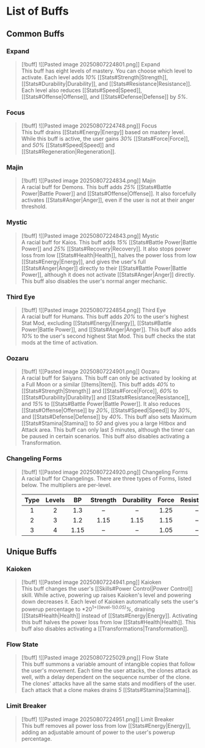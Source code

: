 # List of Buffs

## Common Buffs

### Expand
> [!buff] ![[Pasted image 20250807224801.png]] Expand  
> This buff has eight levels of mastery. You can choose which level to activate. Each level adds *10%* [[Stats#Strength|Strength]], [[Stats#Durability|Durability]], and [[Stats#Resistance|Resistance]]. Each level also reduces [[Stats#Speed|Speed]], [[Stats#Offense|Offense]], and [[Stats#Defense|Defense]] by *5%*.

### Focus
> [!buff] ![[Pasted image 20250807224748.png]] Focus  
> This buff drains [[Stats#Energy|Energy]] based on mastery level. While this buff is active, the user gains *30%* [[Stats#Force|Force]], and *50%* [[Stats#Speed|Speed]] and [[Stats#Regeneration|Regeneration]].

### Majin
> [!buff] ![[Pasted image 20250807224834.png]] Majin  
> A racial buff for Demons. This buff adds *25%* [[Stats#Battle Power|Battle Power]] and [[Stats#Offense|Offense]]. It also forcefully activates [[Stats#Anger|Anger]], even if the user is not at their anger threshold.

### Mystic
> [!buff] ![[Pasted image 20250807224843.png]] Mystic  
> A racial buff for Kaios. This buff adds *15%* [[Stats#Battle Power|Battle Power]] and *25%* [[Stats#Recovery|Recovery]]. It also stops power loss from low [[Stats#Health|Health]], halves the power loss from low [[Stats#Energy|Energy]], and gives the user's full [[Stats#Anger|Anger]] directly to their [[Stats#Battle Power|Battle Power]], although it does not activate [[Stats#Anger|Anger]] directly. This buff also disables the user's normal anger mechanic.

### Third Eye
> [!buff] ![[Pasted image 20250807224854.png]] Third Eye  
> A racial buff for Humans. This buff adds *20%* to the user's highest Stat Mod, excluding [[Stats#Energy|Energy]], [[Stats#Battle Power|Battle Power]], and [[Stats#Anger|Anger]]. This buff also adds *10%* to the user's second highest Stat Mod. This buff checks the stat mods at the time of activation.

### Oozaru
> [!buff] ![[Pasted image 20250807224901.png]] Oozaru  
> A racial buff for Saiyans. This buff can only be activated by looking at a Full Moon or a similar [[Items|Item]]. This buff adds *40%* to [[Stats#Strength|Strength]] and [[Stats#Force|Force]], *60%* to [[Stats#Durability|Durability]] and [[Stats#Resistance|Resistance]], and *15%* to [[Stats#Battle Power|Battle Power]]. It also reduces [[Stats#Offense|Offense]] by *20%*, [[Stats#Speed|Speed]] by *30%*, and [[Stats#Defense|Defense]] by *40%*. This buff also sets Maximum [[Stats#Stamina|Stamina]] to *50* and gives you a large Hitbox and Attack area. This buff can only last *5* minutes, although the timer can be paused in certain scenarios. This buff also disables activating a Transformation.

### Changeling Forms
> [!buff] ![[Pasted image 20250807224920.png]] Changeling Forms  
> A racial buff for Changelings. There are three types of Forms, listed below. The multipliers are per-level.
>
> | Type | Levels |  BP  | Strength | Durability | Force | Resistance | Offense | Defense | Speed | Recovery |
> | :--: | :----: | :--: | :------: | :--------: | :---: | :--------: | :-----: | :-----: | :---: | :------: |
> |  1   |   2    | 1.3  |    –     |     –      | 1.25  |     –      |   1.1   |  1.15   |   –   |    –     |
> |  2   |   3    | 1.2  |   1.15   |    1.15    | 1.15  |     –      |  1.15   |   1.1   |   –   |    –     |
> |  3   |   4    | 1.15 |    –     |     –      | 1.05  |     –      |  1.05   |  1.075  |  1.1  |  1.075   |

## Unique Buffs

### Kaioken
> [!buff] ![[Pasted image 20250807224941.png]] Kaioken  
> This buff changes the user's [[Skills#Power Control|Power Control]] skill. While active, powering up raises Kaioken's level and powering down decreases it. Each level of Kaioken automatically sets the user's powerup percentage to *20<sup>1+((level-1)*0.05)</sup>%*, draining [[Stats#Health|Health]] instead of [[Stats#Energy|Energy]]. Activating this buff halves the power loss from low [[Stats#Health|Health]]. This buff also disables activating a [[Transformations|Transformation]].

### Flow State
> [!buff] ![[Pasted image 20250807225029.png]] Flow State  
> This buff summons a variable amount of intangible copies that follow the user's movement. Each time the user attacks, the clones attack as well, with a delay dependent on the sequence number of the clone. The clones' attacks have all the same stats and modifiers of the user. Each attack that a clone makes drains *5* [[Stats#Stamina|Stamina]].

### Limit Breaker
> [!buff] ![[Pasted image 20250807224951.png]] Limit Breaker  
> This buff removes all power loss from low [[Stats#Energy|Energy]], adding an adjustable amount of power to the user's powerup percentage.
